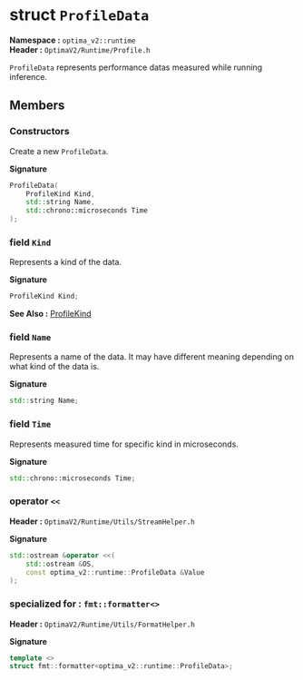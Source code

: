 struct `ProfileData`
=======================
__Namespace :__ `optima_v2::runtime`  
__Header :__ `OptimaV2/Runtime/Profile.h`

`ProfileData` represents performance datas measured while running inference.

## Members
### Constructors
Create a new `ProfileData`.

__Signature__
``` cpp
ProfileData(
    ProfileKind Kind,
    std::string Name,
    std::chrono::microseconds Time
);
```

### field `Kind`
Represents a kind of the data.

__Signature__
``` cpp
ProfileKind Kind;
```

__See Also :__ [ProfileKind](../enums/profile_kind.md)

### field `Name`
Represents a name of the data. It may have different meaning depending on what kind of the data is.

__Signature__
``` cpp
std::string Name;
```

### field `Time`
Represents measured time for specific kind in microseconds.

__Signature__
``` cpp
std::chrono::microseconds Time;
```

### operator `<<`
__Header :__ `OptimaV2/Runtime/Utils/StreamHelper.h`

__Signature__
``` cpp
std::ostream &operator <<(
    std::ostream &OS,
    const optima_v2::runtime::ProfileData &Value
);
```

### specialized for : `fmt::formatter<>`
__Header :__ `OptimaV2/Runtime/Utils/FormatHelper.h`

__Signature__
``` cpp
template <>
struct fmt::formatter<optima_v2::runtime::ProfileData>;
```
